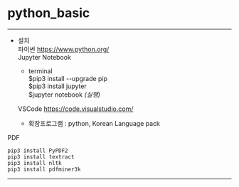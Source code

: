 # python_basic
***
* 설치  
    파이썬 <https://www.python.org/>  
    Jupyter Notebook  
    - terminal  
    $pip3 install --upgrade pip  
    $pip3 install jupyter  
    $jupyter notebook *(실행)*   

    VSCode <https://code.visualstudio.com/> 
    - 확장프로그램 : python, Korean Language pack  

PDF 
~~~
pip3 install PyPDF2
pip3 install textract
pip3 install nltk
pip3 install pdfminer3k
~~~
***
